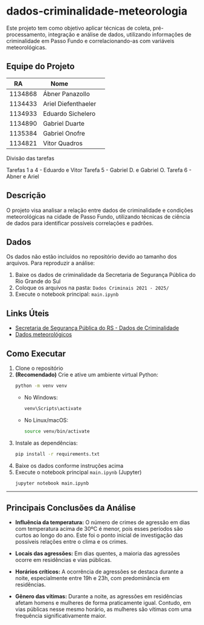 # dados-criminalidade-meteorologia

Este projeto tem como objetivo aplicar técnicas de coleta, pré-processamento, integração e análise de dados, utilizando informações de criminalidade em Passo Fundo e correlacionando-as com variáveis meteorológicas.

## Equipe do Projeto

| RA      | Nome                 |
|---------|----------------------|
| 1134868 | Ábner Panazollo      |
| 1134433 | Ariel Diefenthaeler  |
| 1134933 | Eduardo Sichelero    |
| 1134890 | Gabriel Duarte       |
| 1135384 | Gabriel Onofre       |
| 1134821 | Vitor Quadros        |

Divisão das tarefas

Tarefas 1 a 4 - Eduardo e Vitor
Tarefa 5 - Gabriel D. e Gabriel O.
Tarefa 6 - Abner e Ariel

## Descrição

O projeto visa analisar a relação entre dados de criminalidade e condições meteorológicas na cidade de Passo Fundo, utilizando técnicas de ciência de dados para identificar possíveis correlações e padrões.

## Dados

Os dados não estão incluídos no repositório devido ao tamanho dos arquivos. Para reproduzir a análise:

1. Baixe os dados de criminalidade da Secretaria de Segurança Pública do Rio Grande do Sul
2. Coloque os arquivos na pasta: `Dados Criminais 2021 - 2025/`
3. Execute o notebook principal: `main.ipynb`

## Links Úteis

- [Secretaria de Segurança Pública do RS - Dados de Criminalidade](https://www.ssp.rs.gov.br/dados-abertos)
- [Dados meteorológicos](https://drive.google.com/drive/folders/18sNL1jRsmNXyWfdZHkfhVXgYnIEN0E3k)

## Como Executar

1. Clone o repositório
2. **(Recomendado)** Crie e ative um ambiente virtual Python:
   ```bash
   python -m venv venv
   ```
   - No Windows:
     ```bash
     venv\Scripts\activate
     ```
   - No Linux/macOS:
     ```bash
     source venv/bin/activate
     ```
3. Instale as dependências:
   ```bash
   pip install -r requirements.txt
   ```
4. Baixe os dados conforme instruções acima
5. Execute o notebook principal `main.ipynb` (Jupyter)
   ```bash
   jupyter notebook main.ipynb
   ```

***

## Principais Conclusões da Análise

- **Influência da temperatura:** O número de crimes de agressão em dias com temperatura acima de 30ºC é menor, pois esses períodos são curtos ao longo do ano. Este foi o ponto inicial de investigação das possíveis relações entre o clima e os crimes.
  
- **Locais das agressões:** Em dias quentes, a maioria das agressões ocorre em residências e vias públicas.
  
- **Horários críticos:** A ocorrência de agressões se destaca durante a noite, especialmente entre 19h e 23h, com predominância em residências.
  
- **Gênero das vítimas:** Durante a noite, as agressões em residências afetam homens e mulheres de forma praticamente igual. Contudo, em vias públicas nesse mesmo horário, as mulheres são vítimas com uma frequência significativamente maior.

